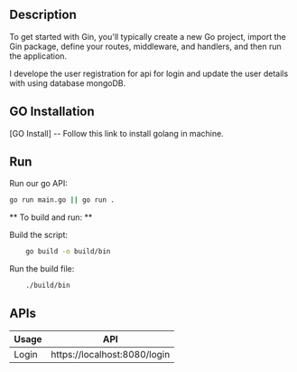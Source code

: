 ## Description

To get started with Gin, you'll typically create a new Go project, import the Gin package, define your routes, middleware, and handlers, and then run the application.

I develope the user registration for api for login and update the user details with using database mongoDB.

## GO Installation

[GO Install] -- Follow this link to install golang in machine.

## Run

Run our go API:

```sh
go run main.go || go run .
```

** To build and run: **

Build the script:

```sh
    go build -o build/bin
```

Run the build file:

```sh
    ./build/bin
```

## APIs

| Usage | API                          |
| ----- | ---------------------------- |
| Login | https://localhost:8080/login |
